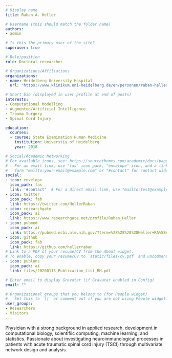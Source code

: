 ```yaml
---
# Display name
title: Raban A. Heller

# Username (this should match the folder name)
authors:
- admin

# Is this the primary user of the site?
superuser: true

# Role/position
role: Doctoral researcher

# Organizations/Affiliations
organizations:
- name: Heidelberg University Hospital
  url: "https://www.klinikum.uni-heidelberg.de/en/personen/raban-heller-4784"

# Short bio (displayed in user profile at end of posts)
interests:
- Computational Modelling
- Augmented/Artificial Intelligence
- Trauma Surgery
- Spinal Cord Injury

education:
  courses:
  - course: State Examination Human Medicine
    institution: Universtiy of Heidelberg
    year: 2018

# Social/Academic Networking
# For available icons, see: https://sourcethemes.com/academic/docs/page-builder/#icons
#   For an email link, use "fas" icon pack, "envelope" icon, and a link in the
#   form "mailto:your-email@example.com" or "#contact" for contact widget.
social:
- icon: envelope
  icon_pack: fas
  link: '#contact'  # For a direct email link, use "mailto:test@example.org".
- icon: twitter
  icon_pack: fab
  link: https://twitter.com/HellerRaban
- icon: researchgate
  icon_pack: ai
  link: https://www.researchgate.net/profile/Raban_Heller
- icon: pubmed
  icon_pack: ai
  link: https://pubmed.ncbi.nlm.nih.gov/?term=%28%28%28%28Heller+RA%5BAuthor%5D%29+OR+%28Heller+R%5BAuthor%5D%29%29+AND+%28Heidelberg%5BAffiliation%5D%29%29+AND+%28%28%222016%2F01%2F01%22%5BDate+-+Publication%5D+%3A+%223000%22%5BDate+-+Publication%5D%29%29%29+AND+%28Haubruck%5BAuthor%5D+OR+Moghaddam%5BAuthor%5D+OR+Biglari%5BAuthor%5D+OR+Schomburg%5BAuthor%5D+OR+Back%5BAuthor%5D+OR+Willy%5BAuthor%5D%29&sort=
- icon: github
  icon_pack: fab
  link: https://github.com/hellerraban
# Link to a PDF of your resume/CV from the About widget.
# To enable, copy your resume/CV to `static/files/cv.pdf` and uncomment the lines below.
- icon: publons
  icon_pack: ai
  link: files/20200113_Publication_List_RH.pdf

# Enter email to display Gravatar (if Gravatar enabled in Config)
email: ""

# Organizational groups that you belong to (for People widget)
#   Set this to `[]` or comment out if you are not using People widget.
user_groups:
- Researchers
- Visitors
---
```


Physician with a strong background in applied research, development in computational biology, scientifiic computing, machine learning, and statistics. Passionate about investigating neuroimmunological processes in patients with acute traumatic spinal cord injury (TSCI) through multivariate network design and analysis.
